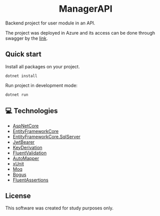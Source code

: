 <h1 align="center">
  ManagerAPI
</h1>

Backend project for user module in an API.

The project was deployed in Azure and its access can be done through swagger by the <a href="https://gmatiasmanagerapi.azurewebsites.net/swagger/index.html">link</a>.

## Quick start

Install all packages on your project.

```
dotnet install
```

Run project in development mode:

```
dotnet run
```

## 💻 Technologies

- <a href="https://docs.microsoft.com/pt-br/aspnet/core/?view=aspnetcore-6.0">AspNetCore</a>
- <a href="https://docs.microsoft.com/pt-br/ef/core/">EntityFrameworkCore</a>
- <a href="https://www.nuget.org/packages/Microsoft.EntityFrameworkCore.SqlServer/">EntityFrameworkCore.SqlServer</a>
- <a href="https://www.nuget.org/packages/Microsoft.AspNetCore.Authentication.JwtBearer">JwtBearer</a>
- <a href="https://docs.microsoft.com/pt-br/dotnet/api/microsoft.aspnetcore.cryptography.keyderivation.keyderivation?view=aspnetcore-6.0">KeyDerivation</a>
- <a href="https://fluentvalidation.net">FluentValidation</a>
- <a href="https://automapper.org">AutoMapper</a>
- <a href="https://xunit.net">xUnit</a>
- <a href="https://github.com/moq/moq4">Moq</a>
- <a href="https://github.com/bchavez/Bogus">Bogus</a>
- <a href="https://fluentassertions.com/introduction">FluentAssertions</a>

## License

This software was created for study purposes only.
